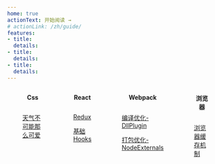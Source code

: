 ```yaml
---
home: true
actionText: 开始阅读 →
# actionLink: /zh/guide/
features:
- title: 
  details: 
- title: 
  details: 
- title: 
  details: 
---
```


<div class="home-content-wrap">
<div class="home-item">
<div class="home-item-title">
  <p class="home-title">Css</p>
</div>

[天气不可能那么可爱](/css/weather.html)

</div>

<div class="home-item">
<div class="home-item-title">
  <p class="home-title">React</p>
</div>

[Redux](/react/redux.html)

[基础 Hooks](/react/base-hooks.html)

</div>

<div class="home-item">
<div class="home-item-title">
  <p class="home-title">Webpack</p>
</div>

[编译优化-DllPlugin](/webpack/dll-plugin.html)

[打包优化-NodeExternals](/webpack/webpack-node-externals.html)

</div>

<div class="home-item">
<div class="home-item-title">
  <p class="home-title">浏览器</p>
</div>

[浏览器缓存机制](/browser/browser-cache.html)

</div>

</div>

<style>
.home-content-wrap {
  width: 100%;
  display: flex;
  justify-content: center;
}
.home-item {
  padding: 0 35px;
}
.home-item-title {
  text-align: center;
}
.home-icon {
  vertical-align: middle;
  width: 32px;
  height: 32px;
  margin-bottom: 8px;
}
.home-title {
  display: inline-block;
  font-weight: bold;

}
@media screen and (max-width: 500px) {
  .home-content-wrap {
    display: block;
  }
  .home-item {
    padding: 0;
  }
  .home-item-title {
    text-align: left;
  }
}
</style>